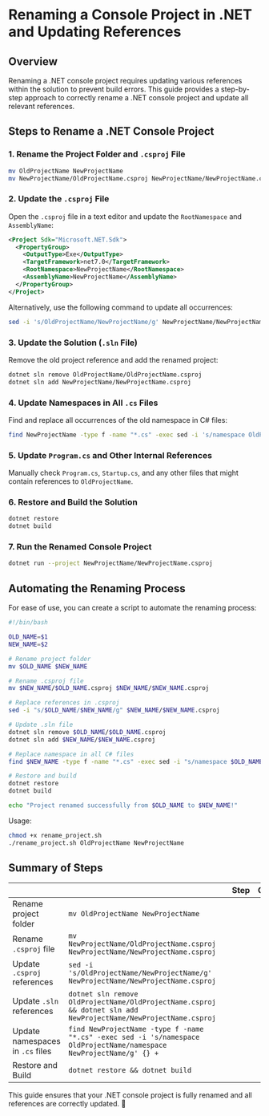 # Renaming a Console Project in .NET and Updating References

## Overview

Renaming a .NET console project requires updating various references within the solution to prevent build errors. This guide provides a step-by-step approach to correctly rename a .NET console project and update all relevant references.

## Steps to Rename a .NET Console Project

### 1. Rename the Project Folder and `.csproj` File

```sh
mv OldProjectName NewProjectName
mv NewProjectName/OldProjectName.csproj NewProjectName/NewProjectName.csproj
```

### 2. Update the `.csproj` File

Open the `.csproj` file in a text editor and update the `RootNamespace` and `AssemblyName`:

```xml
<Project Sdk="Microsoft.NET.Sdk">
  <PropertyGroup>
    <OutputType>Exe</OutputType>
    <TargetFramework>net7.0</TargetFramework>
    <RootNamespace>NewProjectName</RootNamespace>
    <AssemblyName>NewProjectName</AssemblyName>
  </PropertyGroup>
</Project>
```

Alternatively, use the following command to update all occurrences:

```sh
sed -i 's/OldProjectName/NewProjectName/g' NewProjectName/NewProjectName.csproj
```

### 3. Update the Solution (`.sln` File)

Remove the old project reference and add the renamed project:

```sh
dotnet sln remove OldProjectName/OldProjectName.csproj
dotnet sln add NewProjectName/NewProjectName.csproj
```

### 4. Update Namespaces in All `.cs` Files

Find and replace all occurrences of the old namespace in C# files:

```sh
find NewProjectName -type f -name "*.cs" -exec sed -i 's/namespace OldProjectName/namespace NewProjectName/g' {} +
```

### 5. Update `Program.cs` and Other Internal References

Manually check `Program.cs`, `Startup.cs`, and any other files that might contain references to `OldProjectName`.

### 6. Restore and Build the Solution

```sh
dotnet restore
dotnet build
```

### 7. Run the Renamed Console Project

```sh
dotnet run --project NewProjectName/NewProjectName.csproj
```

## Automating the Renaming Process

For ease of use, you can create a script to automate the renaming process:

```sh
#!/bin/bash

OLD_NAME=$1
NEW_NAME=$2

# Rename project folder
mv $OLD_NAME $NEW_NAME

# Rename .csproj file
mv $NEW_NAME/$OLD_NAME.csproj $NEW_NAME/$NEW_NAME.csproj

# Replace references in .csproj
sed -i "s/$OLD_NAME/$NEW_NAME/g" $NEW_NAME/$NEW_NAME.csproj

# Update .sln file
dotnet sln remove $OLD_NAME/$OLD_NAME.csproj
dotnet sln add $NEW_NAME/$NEW_NAME.csproj

# Replace namespace in all C# files
find $NEW_NAME -type f -name "*.cs" -exec sed -i "s/namespace $OLD_NAME/namespace $NEW_NAME/g" {} +

# Restore and build
dotnet restore
dotnet build

echo "Project renamed successfully from $OLD_NAME to $NEW_NAME!"
```

Usage:

```sh
chmod +x rename_project.sh
./rename_project.sh OldProjectName NewProjectName
```

## Summary of Steps

|                                  |                                                                                                                      |   | **Step** | **Command** |
| -------------------------------- | -------------------------------------------------------------------------------------------------------------------- | - | -------- | ----------- |
| Rename project folder            | `mv OldProjectName NewProjectName`                                                                                   |   |          |             |
| Rename `.csproj` file            | `mv NewProjectName/OldProjectName.csproj NewProjectName/NewProjectName.csproj`                                       |   |          |             |
| Update `.csproj` references      | `sed -i 's/OldProjectName/NewProjectName/g' NewProjectName/NewProjectName.csproj`                                    |   |          |             |
| Update `.sln` references         | `dotnet sln remove OldProjectName/OldProjectName.csproj && dotnet sln add NewProjectName/NewProjectName.csproj`      |   |          |             |
| Update namespaces in `.cs` files | `find NewProjectName -type f -name "*.cs" -exec sed -i 's/namespace OldProjectName/namespace NewProjectName/g' {} +` |   |          |             |
| Restore and Build                | `dotnet restore && dotnet build`                                                                                     |   |          |             |

This guide ensures that your .NET console project is fully renamed and all references are correctly updated. 🚀

